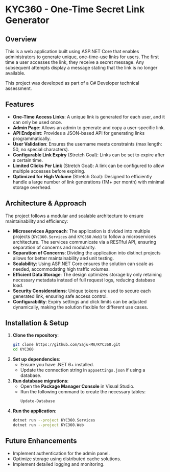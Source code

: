 # KYC360 - One-Time Secret Link Generator

## Overview

This is a web application built using ASP.NET Core that enables administrators to generate unique, one-time-use links for users. The first time a user accesses the link, they receive a secret message. Any subsequent attempts display a message stating that the link is no longer available.

This project was developed as part of a C# Developer technical assessment.

## Features

- **One-Time Access Links**: A unique link is generated for each user, and it can only be used once.
- **Admin Page**: Allows an admin to generate and copy a user-specific link.
- **API Endpoint**: Provides a JSON-based API for generating links programmatically.
- **User Validation**: Ensures the username meets constraints (max length: 50, no special characters).
- **Configurable Link Expiry** (Stretch Goal): Links can be set to expire after a certain time.
- **Limited Clicks Per Link** (Stretch Goal): A link can be configured to allow multiple accesses before expiring.
- **Optimized for High Volume** (Stretch Goal): Designed to efficiently handle a large number of link generations (1M+ per month) with minimal storage overhead.

## Architecture & Approach

The project follows a modular and scalable architecture to ensure maintainability and efficiency:

- **Microservices Approach**: The application is divided into multiple projects (`KYC360.Services` and `KYC360.Web`) to follow a microservices architecture. The services communicate via a RESTful API, ensuring separation of concerns and modularity.
- **Separation of Concerns**: Dividing the application into distinct projects allows for better maintainability and unit testing.
- **Scalability**: Using ASP.NET Core ensures the solution can scale as needed, accommodating high traffic volumes.
- **Efficient Data Storage**: The design optimizes storage by only retaining necessary metadata instead of full request logs, reducing database load.
- **Security Considerations**: Unique tokens are used to secure each generated link, ensuring safe access control.
- **Configurability**: Expiry settings and click limits can be adjusted dynamically, making the solution flexible for different use cases.

## Installation & Setup

1. **Clone the repository**:
   ```sh
   git clone https://github.com/Saju-MA/KYC360.git
   cd KYC360
   ```
2. **Set up dependencies**:
   - Ensure you have .NET 6+ installed.
   - Update the connection string in `appsettings.json` if using a database.
3. **Run database migrations**:
   - Open the **Package Manager Console** in Visual Studio.
   - Run the following command to create the necessary tables:
     ```sh
     Update-Database
     ```
4. **Run the application**:
   ```sh
   dotnet run --project KYC360.Services
   dotnet run --project KYC360.Web
   ```

## Future Enhancements

- Implement authentication for the admin panel.
- Optimize storage using distributed cache solutions.
- Implement detailed logging and monitoring.


